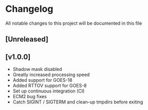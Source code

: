 # Changelog
All notable changes to this project will be documented in this file

## [Unreleased]

## [v1.0.0]

- Shadow mask disabled
- Greatly increased processing speed
- Added support for GOES-18
- Added RTTOV support for GOES-8
- Set up continuous integration (CI)
- ECM2 bug fixes
- Catch SIGINT / SIGTERM and clean-up tmpdirs before exiting


